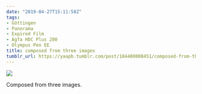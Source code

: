 ```yaml
---
date: "2019-04-27T15:11:58Z"
tags:
- Göttingen
- Panorama
- Expired Film
- Agfa HDC Plus 200
- Olympus Pen EE
title: composed from three images
tumblr_url: https://yaapb.tumblr.com/post/184480008451/composed-from-three-images
---
```

 ![](/tumblr_files/tumblr_pqmfbyaMuw1v9quwwo1_1280.jpg)  

Composed from three images.

